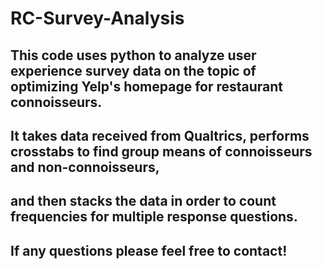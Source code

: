 # RC-Survey-Analysis
## This code uses python to analyze user experience survey data on the topic of optimizing Yelp's homepage for restaurant connoisseurs.
## 
## It takes data received from Qualtrics, performs crosstabs to find group means of connoisseurs and non-connoisseurs, 
## and then stacks the data in order to count frequencies for multiple response questions.
##
## If any questions please feel free to contact!
